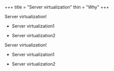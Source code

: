 +++
title = "Server virtualization"
thin = "Why"
+++


Server virtualization!

* Server virtualization1

* Server virtualization2

Server virtualization!

* Server virtualization1

* Server virtualization2


